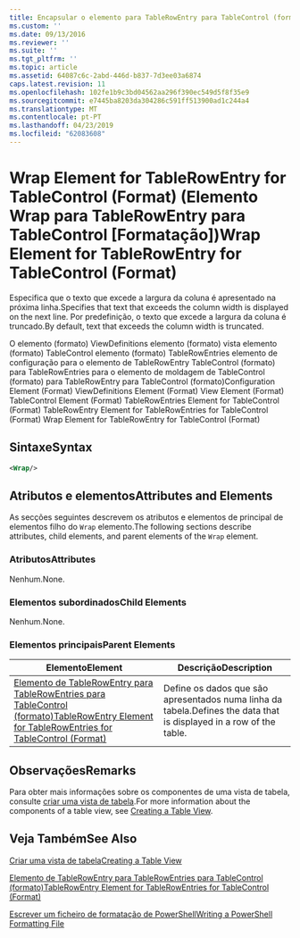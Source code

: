 ```yaml
---
title: Encapsular o elemento para TableRowEntry para TableControl (formato) | Documentos da Microsoft
ms.custom: ''
ms.date: 09/13/2016
ms.reviewer: ''
ms.suite: ''
ms.tgt_pltfrm: ''
ms.topic: article
ms.assetid: 64087c6c-2abd-446d-b837-7d3ee03a6874
caps.latest.revision: 11
ms.openlocfilehash: 102fe1b9c3bd04562aa296f390ec549d5f8f35e9
ms.sourcegitcommit: e7445ba8203da304286c591ff513900ad1c244a4
ms.translationtype: MT
ms.contentlocale: pt-PT
ms.lasthandoff: 04/23/2019
ms.locfileid: "62083608"
---
```

# <a name="wrap-element-for-tablerowentry-for-tablecontrol--format"></a><span data-ttu-id="6747f-102">Wrap Element for TableRowEntry for TableControl (Format) (Elemento Wrap para TableRowEntry para TableControl [Formatação])</span><span class="sxs-lookup"><span data-stu-id="6747f-102">Wrap Element for TableRowEntry for TableControl  (Format)</span></span>

<span data-ttu-id="6747f-103">Especifica que o texto que excede a largura da coluna é apresentado na próxima linha.</span><span class="sxs-lookup"><span data-stu-id="6747f-103">Specifies that text that exceeds the column width is displayed on the next line.</span></span> <span data-ttu-id="6747f-104">Por predefinição, o texto que excede a largura da coluna é truncado.</span><span class="sxs-lookup"><span data-stu-id="6747f-104">By default, text that exceeds the column width is truncated.</span></span>

<span data-ttu-id="6747f-105">O elemento (formato) ViewDefinitions elemento (formato) vista elemento (formato) TableControl elemento (formato) TableRowEntries elemento de configuração para o elemento de TableRowEntry TableControl (formato) para TableRowEntries para o elemento de moldagem de TableControl (formato) para TableRowEntry para TableControl (formato)</span><span class="sxs-lookup"><span data-stu-id="6747f-105">Configuration Element (Format) ViewDefinitions Element (Format) View Element (Format) TableControl Element (Format) TableRowEntries Element for TableControl (Format) TableRowEntry Element for TableRowEntries for TableControl (Format) Wrap Element for TableRowEntry for TableControl (Format)</span></span>

## <a name="syntax"></a><span data-ttu-id="6747f-106">Sintaxe</span><span class="sxs-lookup"><span data-stu-id="6747f-106">Syntax</span></span>

```xml
<Wrap/>
```

## <a name="attributes-and-elements"></a><span data-ttu-id="6747f-107">Atributos e elementos</span><span class="sxs-lookup"><span data-stu-id="6747f-107">Attributes and Elements</span></span>

<span data-ttu-id="6747f-108">As secções seguintes descrevem os atributos e elementos de principal de elementos filho do `Wrap` elemento.</span><span class="sxs-lookup"><span data-stu-id="6747f-108">The following sections describe attributes, child elements, and parent elements of the `Wrap` element.</span></span>

### <a name="attributes"></a><span data-ttu-id="6747f-109">Atributos</span><span class="sxs-lookup"><span data-stu-id="6747f-109">Attributes</span></span>

<span data-ttu-id="6747f-110">Nenhum.</span><span class="sxs-lookup"><span data-stu-id="6747f-110">None.</span></span>

### <a name="child-elements"></a><span data-ttu-id="6747f-111">Elementos subordinados</span><span class="sxs-lookup"><span data-stu-id="6747f-111">Child Elements</span></span>

<span data-ttu-id="6747f-112">Nenhum.</span><span class="sxs-lookup"><span data-stu-id="6747f-112">None.</span></span>

### <a name="parent-elements"></a><span data-ttu-id="6747f-113">Elementos principais</span><span class="sxs-lookup"><span data-stu-id="6747f-113">Parent Elements</span></span>

|<span data-ttu-id="6747f-114">Elemento</span><span class="sxs-lookup"><span data-stu-id="6747f-114">Element</span></span>|<span data-ttu-id="6747f-115">Descrição</span><span class="sxs-lookup"><span data-stu-id="6747f-115">Description</span></span>|
|-------------|-----------------|
|[<span data-ttu-id="6747f-116">Elemento de TableRowEntry para TableRowEntries para TableControl (formato)</span><span class="sxs-lookup"><span data-stu-id="6747f-116">TableRowEntry Element for TableRowEntries for TableControl (Format)</span></span>](./tablerowentry-element-for-tablerowentries-for-tablecontrol-format.md)|<span data-ttu-id="6747f-117">Define os dados que são apresentados numa linha da tabela.</span><span class="sxs-lookup"><span data-stu-id="6747f-117">Defines the data that is displayed in a row of the table.</span></span>|

## <a name="remarks"></a><span data-ttu-id="6747f-118">Observações</span><span class="sxs-lookup"><span data-stu-id="6747f-118">Remarks</span></span>

<span data-ttu-id="6747f-119">Para obter mais informações sobre os componentes de uma vista de tabela, consulte [criar uma vista de tabela](./creating-a-table-view.md).</span><span class="sxs-lookup"><span data-stu-id="6747f-119">For more information about the components of a table view, see [Creating a Table View](./creating-a-table-view.md).</span></span>

## <a name="see-also"></a><span data-ttu-id="6747f-120">Veja Também</span><span class="sxs-lookup"><span data-stu-id="6747f-120">See Also</span></span>

[<span data-ttu-id="6747f-121">Criar uma vista de tabela</span><span class="sxs-lookup"><span data-stu-id="6747f-121">Creating a Table View</span></span>](./creating-a-table-view.md)

[<span data-ttu-id="6747f-122">Elemento de TableRowEntry para TableRowEntries para TableControl (formato)</span><span class="sxs-lookup"><span data-stu-id="6747f-122">TableRowEntry Element for TableRowEntries for TableControl (Format)</span></span>](./tablerowentry-element-for-tablerowentries-for-tablecontrol-format.md)

[<span data-ttu-id="6747f-123">Escrever um ficheiro de formatação de PowerShell</span><span class="sxs-lookup"><span data-stu-id="6747f-123">Writing a PowerShell Formatting File</span></span>](./writing-a-powershell-formatting-file.md)
